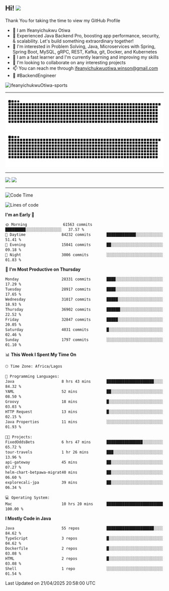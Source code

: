 <!-- BLOG-POST-LIST:START --><!-- BLOG-POST-LIST:END -->

## Hi! <img src="https://media.giphy.com/media/hvRJCLFzcasrR4ia7z/giphy.gif" width="4%"> 

Thank You for taking the time to view my GitHub Profile

- 👋 I am Ifeanyichukwu Otiwa
- 🚀 Experienced Java Backend Pro, boosting app performance, security, & scalability. Let's build something extraordinary together!
- 👀 I'm interested in Problem Solving, Java, Microservices with Spring, Spring Boot, MySQL, gRPC, REST, Kafka, git, Docker, and Kubernetes
- 🌱 I am a fast learner and I'm currently learning and improving my skills
- 💞️ I'm looking to collaborate on any interesting projects
- 📫 You can reach me through ifeanyichukwuotiwa.winson@gmail.com
- 🚀 #BackendEngineer

<p align="left" marginTop="10px"> <img src="https://komarev.com/ghpvc/?username=ifeanyichukwuOtiwa-sports&label=Profile%20views&color=0e75b6&style=for-the-badge" alt="ifeanyichukwuOtiwa-sports" /> </p>

***

<!--🐍📈SNAKEGRAPH / 🌐WEBSITE: https://github.com/Platane/snk -->
![github contribution grid snake animation](https://raw.githubusercontent.com/ifeanyichukwuOtiwa-sports/ifeanyichukwuOtiwa-sports/output/github-contribution-grid-snake-dark.svg#gh-dark-mode-only)![github contribution grid snake animation](https://raw.githubusercontent.com/ifeanyichukwuOtiwa-sports/ifeanyichukwuOtiwa-sports/output/github-contribution-grid-snake.svg#gh-light-mode-only)

***

<p float="left">
  <img float="left" src="https://github-readme-stats.vercel.app/api?username=ifeanyichukwuOtiwa-sports&count_private=true&include_all_commits=true&theme=react&show_icons=true" />
  <img float="right" src="https://github-readme-stats.vercel.app/api/top-langs/?username=ifeanyichukwuOtiwa-sports&layout=compact&show_icons=true&theme=react" /> 
</p>

***



<!--START_SECTION:waka-->
![Code Time](http://img.shields.io/badge/Code%20Time-3%2C629%20hrs%2045%20mins-blue)

![Lines of code](https://img.shields.io/badge/From%20Hello%20World%20I%27ve%20Written-46.2%20million%20lines%20of%20code-blue)

**I'm an Early 🐤** 

```text
🌞 Morning                61563 commits       █████████░░░░░░░░░░░░░░░░   37.57 % 
🌆 Daytime                84232 commits       █████████████░░░░░░░░░░░░   51.41 % 
🌃 Evening                15041 commits       ██░░░░░░░░░░░░░░░░░░░░░░░   09.18 % 
🌙 Night                  3006 commits        ░░░░░░░░░░░░░░░░░░░░░░░░░   01.83 % 
```
📅 **I'm Most Productive on Thursday** 

```text
Monday                   28331 commits       ████░░░░░░░░░░░░░░░░░░░░░   17.29 % 
Tuesday                  28917 commits       ████░░░░░░░░░░░░░░░░░░░░░   17.65 % 
Wednesday                31017 commits       █████░░░░░░░░░░░░░░░░░░░░   18.93 % 
Thursday                 36902 commits       ██████░░░░░░░░░░░░░░░░░░░   22.52 % 
Friday                   32847 commits       █████░░░░░░░░░░░░░░░░░░░░   20.05 % 
Saturday                 4031 commits        █░░░░░░░░░░░░░░░░░░░░░░░░   02.46 % 
Sunday                   1797 commits        ░░░░░░░░░░░░░░░░░░░░░░░░░   01.10 % 
```


📊 **This Week I Spent My Time On** 

```text
🕑︎ Time Zone: Africa/Lagos

💬 Programming Languages: 
Java                     8 hrs 43 mins       █████████████████████░░░░   84.32 % 
YAML                     52 mins             ██░░░░░░░░░░░░░░░░░░░░░░░   08.50 % 
Groovy                   18 mins             █░░░░░░░░░░░░░░░░░░░░░░░░   03.03 % 
HTTP Request             13 mins             █░░░░░░░░░░░░░░░░░░░░░░░░   02.15 % 
Java Properties          11 mins             ░░░░░░░░░░░░░░░░░░░░░░░░░   01.93 % 

🐱‍💻 Projects: 
FixedOddsBets            6 hrs 47 mins       ████████████████░░░░░░░░░   65.72 % 
tour-travels             1 hr 26 mins        ███░░░░░░░░░░░░░░░░░░░░░░   13.96 % 
api-gateway              45 mins             ██░░░░░░░░░░░░░░░░░░░░░░░   07.27 % 
helm-chart-betpawa-migrat40 mins             ██░░░░░░░░░░░░░░░░░░░░░░░   06.60 % 
explorecali-jpa          39 mins             ██░░░░░░░░░░░░░░░░░░░░░░░   06.34 % 

💻 Operating System: 
Mac                      10 hrs 20 mins      █████████████████████████   100.00 % 
```

**I Mostly Code in Java** 

```text
Java                     55 repos            █████████████████████░░░░   84.62 % 
TypeScript               3 repos             █░░░░░░░░░░░░░░░░░░░░░░░░   04.62 % 
Dockerfile               2 repos             █░░░░░░░░░░░░░░░░░░░░░░░░   03.08 % 
HTML                     2 repos             █░░░░░░░░░░░░░░░░░░░░░░░░   03.08 % 
Shell                    1 repo              ░░░░░░░░░░░░░░░░░░░░░░░░░   01.54 % 
```




 Last Updated on 21/04/2025 20:58:00 UTC
<!--END_SECTION:waka-->

<!--
<p align="center">
![trophy](https://github-profile-trophy.vercel.app/?username=ifeanyichukwuOtiwa-sports&theme=onedark) (https://github.com/ryo-ma/github-profile-trophy)
</p>
-->

<!---
ifeanyi-otiwa/ifeanyi-otiwa is a ✨ special ✨ repository because its `README.md` (this file) appears on your GitHub profile.
You can click the Preview link to take a look at your changes.
--->
